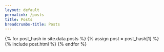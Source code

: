 ```yaml
---
layout: default
permalink: /posts
title: Posts
breadcrumbs-title: Posts
---
```

{% for post_hash in site.data.posts %}
{% assign post = post_hash[1] %}
  {% include post.html %}
{% endfor %}
